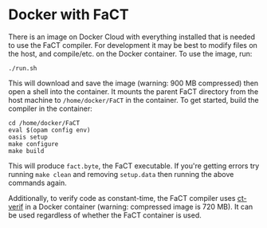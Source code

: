 # Docker with FaCT
There is an image on Docker Cloud with everything installed that is needed to use the FaCT compiler. For development it may be best to modify files on the host, and compile/etc. on the Docker container. To use the image, run:

```./run.sh```

This will download and save the image (warning: 900 MB compressed) then open a shell into the container. It mounts the parent FaCT directory from the host machine to `/home/docker/FaCT` in the container. To get started, build the compiler in the container:

```
cd /home/docker/FaCT
eval $(opam config env)
oasis setup
make configure
make build
```

This will produce `fact.byte`, the FaCT executable. If you're getting errors try running `make clean` and removing `setup.data` then running the above commands again.

Additionally, to verify code as constant-time, the FaCT compiler uses [ct-verif](https://github.com/imdea-software/verifying-constant-time/) in a Docker container (warning: compressed image is 720 MB). It can be used regardless of whether the FaCT container is used.

